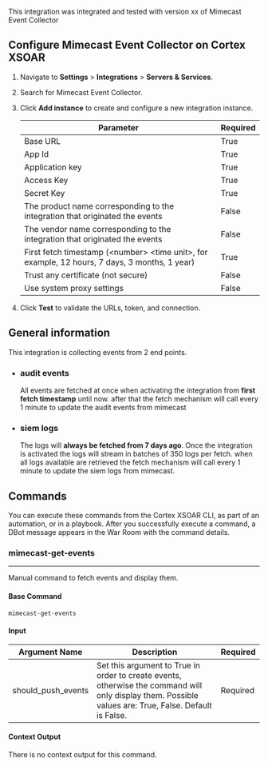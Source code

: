 
This integration was integrated and tested with version xx of Mimecast Event Collector

## Configure Mimecast Event Collector on Cortex XSOAR

1. Navigate to **Settings** > **Integrations** > **Servers & Services**.
2. Search for Mimecast Event Collector.
3. Click **Add instance** to create and configure a new integration instance.

    | **Parameter** | **Required** |
    | --- | --- |
    | Base URL | True |
    | App Id | True |
    | Application key | True |
    | Access Key | True |
    | Secret Key | True |
    | The product name corresponding to the integration that originated the events | False |
    | The vendor name corresponding to the integration that originated the events | False |
    | First fetch timestamp (&lt;number&gt; &lt;time unit&gt;, for example, 12 hours, 7 days, 3 months, 1 year) | True |
    | Trust any certificate (not secure) | False |
    | Use system proxy settings | False |

4. Click **Test** to validate the URLs, token, and connection.

## General information 
This integration is collecting events from 2 end points. 
* ### audit events
    All events are fetched at once when activating the integration from **first fetch timestamp** until now.
    after that the fetch mechanism will call every 1 minute to update the audit events from mimecast
* ### siem logs 
    The logs will **always be fetched from 7 days ago**. Once the integration is activated the logs will 
    stream in batches of 350 logs per fetch.
    when all logs available are retrieved the fetch mechanism will call every 1 minute to update the siem logs from mimecast.  

## Commands
You can execute these commands from the Cortex XSOAR CLI, as part of an automation, or in a playbook.
After you successfully execute a command, a DBot message appears in the War Room with the command details.
### mimecast-get-events
***
Manual command to fetch events and display them.


#### Base Command

`mimecast-get-events`
#### Input

| **Argument Name** | **Description** | **Required** |
| --- | --- | --- |
| should_push_events | Set this argument to True in order to create events, otherwise the command will only display them. Possible values are: True, False. Default is False. | Required | 


#### Context Output

There is no context output for this command.
